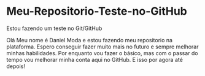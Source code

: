 # Meu-Repositorio-Teste-no-GitHub
Estou fazendo um teste no Git/GitHub

Olá Meu nome é Daniel Moda e estou fazendo meu repositorio na plataforma.
Espero conseguir fazer muito mais no futuro e sempre melhorar minhas habilidades.
Por enquanto vou fazer o básico, mas com o passar do tempo vou melhorar minha conta aqui no GitHub.
E isso por agora até depois!

